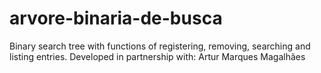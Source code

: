 # arvore-binaria-de-busca
Binary search tree with functions of registering, removing, searching and listing entries. Developed in partnership with: Artur Marques Magalhães
